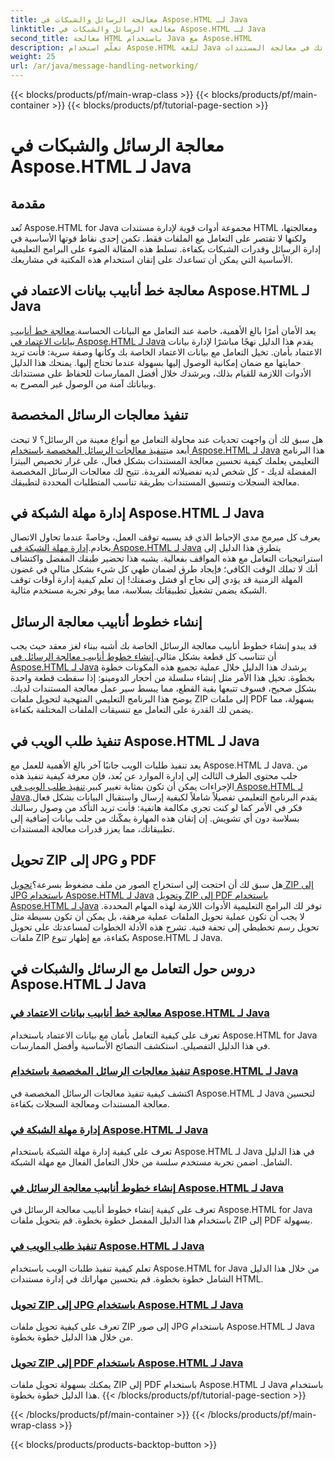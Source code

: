 ```yaml
---
title: معالجة الرسائل والشبكات في Aspose.HTML لـ Java
linktitle: معالجة الرسائل والشبكات في Aspose.HTML لـ Java
second_title: معالجة HTML باستخدام Java مع Aspose.HTML
description: تعلّم استخدام Aspose.HTML للغة Java من خلال دروس تعليمية حول التعامل مع الرسائل والشبكات والمزيد. عزز مهاراتك في معالجة المستندات.
weight: 25
url: /ar/java/message-handling-networking/
---
```


{{< blocks/products/pf/main-wrap-class >}}
{{< blocks/products/pf/main-container >}}
{{< blocks/products/pf/tutorial-page-section >}}

# معالجة الرسائل والشبكات في Aspose.HTML لـ Java

## مقدمة

تُعد Aspose.HTML for Java مجموعة أدوات قوية لإدارة مستندات HTML ومعالجتها، ولكنها لا تقتصر على التعامل مع الملفات فقط. تكمن إحدى نقاط قوتها الأساسية في إدارة الرسائل وقدرات الشبكات بكفاءة. تسلط هذه المقالة الضوء على البرامج التعليمية الأساسية التي يمكن أن تساعدك على إتقان استخدام هذه المكتبة في مشاريعك.

## معالجة خط أنابيب بيانات الاعتماد في Aspose.HTML لـ Java
 يعد الأمان أمرًا بالغ الأهمية، خاصة عند التعامل مع البيانات الحساسة.[معالجة خط أنابيب بيانات الاعتماد في Aspose.HTML لـ Java](./credentials-pipeline/) يقدم هذا الدليل نهجًا مباشرًا لإدارة بيانات الاعتماد بأمان. تخيل التعامل مع بيانات الاعتماد الخاصة بك وكأنها وصفة سرية: فأنت تريد حمايتها مع ضمان إمكانية الوصول إليها بسهولة عندما تحتاج إليها. يمنحك هذا الدليل الأدوات اللازمة للقيام بذلك، ويرشدك خلال أفضل الممارسات للحفاظ على مستنداتك وبياناتك آمنة من الوصول غير المصرح به.

## تنفيذ معالجات الرسائل المخصصة
 هل سبق لك أن واجهت تحديات عند محاولة التعامل مع أنواع معينة من الرسائل؟ لا تبحث أبعد من[تنفيذ معالجات الرسائل المخصصة باستخدام Aspose.HTML لـ Java](./custom-message-handler/) هذا البرنامج التعليمي يعلمك كيفية تحسين معالجة المستندات بشكل فعال، على غرار تخصيص البيتزا المفضلة لديك - كل شخص لديه تفضيلاته الفريدة. تتيح لك معالجات الرسائل المخصصة معالجة السجلات وتنسيق المستندات بطريقة تناسب المتطلبات المحددة لتطبيقك. 

## إدارة مهلة الشبكة في Aspose.HTML لـ Java
 يعرف كل مبرمج مدى الإحباط الذي قد يسببه توقف العمل، وخاصةً عندما تحاول الاتصال بخادم.[إدارة مهلة الشبكة في Aspose.HTML لـ Java](./network-timeout/) يتطرق هذا الدليل إلى استراتيجيات التعامل مع هذه المواقف بفعالية. يشبه هذا تحضير طبقك المفضل واكتشاف أنك لا تملك الوقت الكافي؛ فإيجاد طرق لضمان طهي كل شيء بشكل مثالي في غضون المهلة الزمنية قد يؤدي إلى نجاح أو فشل وصفتك! إن تعلم كيفية إدارة أوقات توقف الشبكة يضمن تشغيل تطبيقاتك بسلاسة، مما يوفر تجربة مستخدم مثالية.

## إنشاء خطوط أنابيب معالجة الرسائل
قد يبدو إنشاء خطوط أنابيب معالجة الرسائل الخاصة بك أشبه ببناء لغز معقد حيث يجب أن تتناسب كل قطعة بشكل مثالي.[إنشاء خطوط أنابيب معالجة الرسائل في Aspose.HTML لـ Java](./message-handler-pipeline/) يرشدك هذا الدليل خلال عملية تجميع هذه المكونات خطوة بخطوة. تخيل هذا الأمر مثل إنشاء سلسلة من أحجار الدومينو: إذا سقطت قطعة واحدة بشكل صحيح، فسوف تتبعها بقية القطع، مما يبسط سير عمل معالجة المستندات لديك. يوضح هذا البرنامج التعليمي المنهجية لتحويل ملفات ZIP إلى ملفات PDF بسهولة، مما يضمن لك القدرة على التعامل مع تنسيقات الملفات المختلفة بكفاءة.

## تنفيذ طلب الويب في Aspose.HTML لـ Java
 يعد تنفيذ طلبات الويب جانبًا آخر بالغ الأهمية للعمل مع Aspose.HTML لـ Java. من جلب محتوى الطرف الثالث إلى إدارة الموارد عن بُعد، فإن معرفة كيفية تنفيذ هذه الإجراءات يمكن أن تكون بمثابة تغيير كبير.[تنفيذ طلب الويب في Aspose.HTML لـ Java](./web-request-execution/)يقدم البرنامج التعليمي تفصيلاً شاملاً لكيفية إرسال واستقبال البيانات بشكل فعال. فكر في الأمر كما لو كنت تجري مكالمة هاتفية: فأنت تريد التأكد من وصول رسالتك بسلاسة دون أي تشويش. إن إتقان هذه المهارة يمكّنك من جلب بيانات إضافية إلى تطبيقاتك، مما يعزز قدرات معالجة المستندات.

## تحويل ZIP إلى JPG و PDF
 هل سبق لك أن احتجت إلى استخراج الصور من ملف مضغوط بسرعة؟[تحويل ZIP إلى JPG باستخدام Aspose.HTML لـ Java](./zip-to-jpg/) و[تحويل ZIP إلى PDF باستخدام Aspose.HTML لـ Java](./zip-to-pdf/) توفر لك البرامج التعليمية الأدوات اللازمة لهذه المهام المحددة. لا يجب أن تكون عملية تحويل الملفات عملية مرهقة، بل يمكن أن تكون بسيطة مثل تحويل رسم تخطيطي إلى تحفة فنية. تشرح هذه الأدلة الخطوات لمساعدتك على تحويل ملفات ZIP بكفاءة، مع إظهار تنوع Aspose.HTML لـ Java.

## دروس حول التعامل مع الرسائل والشبكات في Aspose.HTML لـ Java
### [معالجة خط أنابيب بيانات الاعتماد في Aspose.HTML لـ Java](./credentials-pipeline/)
تعرف على كيفية التعامل بأمان مع بيانات الاعتماد باستخدام Aspose.HTML for Java في هذا الدليل التفصيلي. استكشف النصائح الأساسية وأفضل الممارسات.
### [تنفيذ معالجات الرسائل المخصصة باستخدام Aspose.HTML لـ Java](./custom-message-handler/)
اكتشف كيفية تنفيذ معالجات الرسائل المخصصة في Aspose.HTML لـ Java لتحسين معالجة المستندات ومعالجة السجلات بكفاءة.
### [إدارة مهلة الشبكة في Aspose.HTML لـ Java](./network-timeout/)
تعرف على كيفية إدارة مهلة الشبكة باستخدام Aspose.HTML لـ Java في هذا الدليل الشامل. اضمن تجربة مستخدم سلسة من خلال التعامل الفعال مع مهلة الشبكة.
### [إنشاء خطوط أنابيب معالجة الرسائل في Aspose.HTML لـ Java](./message-handler-pipeline/)
تعرف على كيفية إنشاء خطوط أنابيب معالجة الرسائل في Aspose.HTML for Java باستخدام هذا الدليل المفصل خطوة بخطوة. قم بتحويل ملفات ZIP إلى PDF بسهولة.
### [تنفيذ طلب الويب في Aspose.HTML لـ Java](./web-request-execution/)
تعلم كيفية تنفيذ طلبات الويب باستخدام Aspose.HTML for Java من خلال هذا الدليل الشامل خطوة بخطوة. قم بتحسين مهاراتك في إدارة مستندات HTML.
### [تحويل ZIP إلى JPG باستخدام Aspose.HTML لـ Java](./zip-to-jpg/)
تعرف على كيفية تحويل ملفات ZIP إلى صور JPG باستخدام Aspose.HTML لـ Java من خلال هذا الدليل خطوة بخطوة.
### [تحويل ZIP إلى PDF باستخدام Aspose.HTML لـ Java](./zip-to-pdf/)
يمكنك بسهولة تحويل ملفات ZIP إلى PDF باستخدام Aspose.HTML لـ Java باستخدام هذا الدليل خطوة بخطوة.
{{< /blocks/products/pf/tutorial-page-section >}}

{{< /blocks/products/pf/main-container >}}
{{< /blocks/products/pf/main-wrap-class >}}

{{< blocks/products/products-backtop-button >}}
